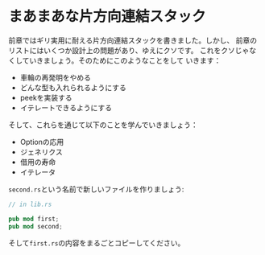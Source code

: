 # まあまあな片方向連結スタック

前章ではギリ実用に耐える片方向連結スタックを書きました。しかし、
前章のリストにはいくつか設計上の問題があり、ゆえにクソです。
これをクソじゃなくしていきましょう。そのためにこのようなことをして
いきます：

* 車輪の再発明をやめる
* どんな型も入れられるようにする
* peekを実装する
* イテレートできるようにする

そして、これらを通じて以下のことを学んでいきましょう：

* Optionの応用
* ジェネリクス
* 借用の寿命
* イテレータ

`second.rs`という名前で新しいファイルを作りましょう:

```rust ,ignore
// in lib.rs

pub mod first;
pub mod second;
```

そして`first.rs`の内容をまるごとコピーしてください。
